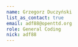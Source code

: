 ```yaml
---
name: Grzegorz Duczyński
list_as_contact: true
email: adf88@openttd.org
role: General Coding
nick: adf88
---
```

